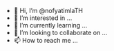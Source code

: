 - 👋 Hi, I’m @nofyatimlaTH
- 👀 I’m interested in ...
- 🌱 I’m currently learning ...
- 💞️ I’m looking to collaborate on ...
- 📫 How to reach me ...

<!---
nofyatimlaTH/nofyatimlaTH is a ✨ special ✨ repository because its `README.md` (this file) appears on your GitHub profile.
You can click the Preview link to take a look at your changes.
--->
